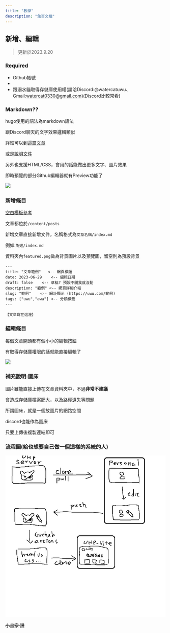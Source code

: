 ```yaml
---
title: "教學"
description: "兔百文檔"
---
```


## 新增、編輯

> 更新於2023.9.20

### Required

- Github帳號
- 
- 跟溺水貓取得存儲庫使用權(請洽Discord:@watercatuwu、Gmail:watercat0330@gmail.com)(Discord比較常看)


### Markdown??

hugo使用的語法為markdown語法

跟Discord聊天的文字效果邏輯類似

詳細可以到[這篇文章](https://hackmd.io/@mrcoding/H1_y9aB5N)

或是[說明文件](https://markdown.tw/)

另外也支援HTML/CSS，會用的話能做出更多文字、圖片效果

即時預覽的部分Github編輯器就有Preview功能了

![](https://cdn.discordapp.com/attachments/1046603288251990099/1153973258434138142/image.png)

### 新增條目

[空白模板參考](https://github.com/watercatuwu/uhp/tree/template)

文章都位於`/content/posts` 

新增文章直接新增文件，名稱格式為`文章名稱/index.md`

例如:`兔姬/index.md`

資料夾內`featured.png`做為背景圖片以及預覽圖，留空則為預設背景

```
---
title: "文章範例"   <-- 網頁標題
date: 2023-06-29    <-- 編輯日期
draft: false    <-- 草稿? 預設不開我就沒動
description: "範例" <-- 網頁詳細介紹
slug: "範例"    <-- 網址顯示 (https://uwu.com/範例)
tags: ["uwu","awa"] <-- 分類標籤
---

【文章寫在這邊】

```

### 編輯條目

每個文章開頭都有個小小的編輯按鈕

有取得存儲庫權限的話就能直接編輯了

![](https://cdn.discordapp.com/attachments/1046603288251990099/1153972288752975892/image.png)

### 補充說明:圖床

圖片雖能直接上傳在文章資料夾中，不過**非常不建議**

會造成存儲庫檔案肥大，以及路徑遺失等問題

所謂圖床，就是一個放圖片的網路空間

discord也能作為圖床

只要上傳後複製連結即可


### 流程圖(給也想要自己做一個這樣的系統的人)

![](https://raw.githubusercontent.com/watercatuwu/uhp/pic/%E6%9C%AA%E5%91%BD%E5%90%8D.png)

~~小畫家 讚~~

